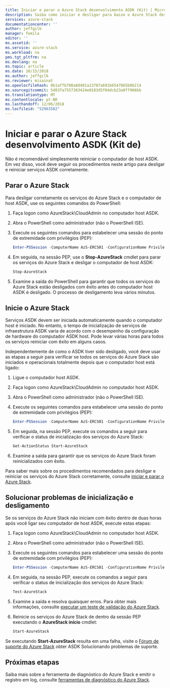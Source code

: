 ```yaml
---
title: Iniciar e parar o Azure Stack desenvolvimento ASDK (Kit) | Microsoft Docs
description: Saiba como iniciar e desligar para baixo o Azure Stack desenvolvimento ASDK (Kit).
services: azure-stack
documentationcenter: ''
author: jeffgilb
manager: femila
editor: ''
ms.assetid: ''
ms.service: azure-stack
ms.workload: na
pms.tgt_pltfrm: na
ms.devlang: na
ms.topic: article
ms.date: 10/15/2018
ms.author: jeffgilb
ms.reviewer: misainat
ms.openlocfilehash: 0b1affb708a8d481a1378fa691b6547865b0b214
ms.sourcegitcommit: 5d837a7557363424e0183d5f04dcb23a8ff966bb
ms.translationtype: MT
ms.contentlocale: pt-BR
ms.lasthandoff: 12/06/2018
ms.locfileid: "52963582"
---
```

# <a name="start-and-stop-the-azure-stack-development-kit-asdk"></a>Iniciar e parar o Azure Stack desenvolvimento ASDK (Kit de)
Não é recomendável simplesmente reiniciar o computador de host ASDK. Em vez disso, você deve seguir os procedimentos neste artigo para desligar e reiniciar serviços ASDK corretamente. 

## <a name="stop-azure-stack"></a>Parar o Azure Stack 
Para desligar corretamente os serviços do Azure Stack e o computador de host ASDK, use os seguintes comandos do PowerShell:

1. Faça logon como AzureStack\CloudAdmin no computador host ASDK.
2. Abra o PowerShell como administrador (não o PowerShell ISE).
3. Execute os seguintes comandos para estabelecer uma sessão do ponto de extremidade com privilégios (PEP): 

   ```powershell
   Enter-PSSession -ComputerName AzS-ERCS01 -ConfigurationName PrivilegedEndpoint
   ```
4. Em seguida, na sessão PEP, use o **Stop-AzureStack** cmdlet para parar os serviços do Azure Stack e desligar o computador de host ASDK:

   ```powershell
   Stop-AzureStack
   ```
5. Examine a saída do PowerShell para garantir que todos os serviços do Azure Stack estão desligados com êxito antes do computador host ASDK é desligado. O processo de desligamento leva vários minutos.

## <a name="start-azure-stack"></a>Inicie o Azure Stack 
Serviços ASDK devem ser iniciada automaticamente quando o computador host é iniciado. No entanto, o tempo de inicialização de serviços de infraestrutura ASDK varia de acordo com o desempenho da configuração de hardware do computador ASDK host. Pode levar várias horas para todos os serviços reiniciar com êxito em alguns casos.

Independentemente de como o ASDK tiver sido desligado, você deve usar as etapas a seguir para verificar se todos os serviços do Azure Stack são iniciados e operacionais totalmente depois que o computador host está ligado: 

1. Ligue o computador host ASDK. 
2. Faça logon como AzureStack\CloudAdmin no computador host ASDK.
3. Abra o PowerShell como administrador (não o PowerShell ISE).
4. Execute os seguintes comandos para estabelecer uma sessão do ponto de extremidade com privilégios (PEP):

   ```powershell
   Enter-PSSession -ComputerName AzS-ERCS01 -ConfigurationName PrivilegedEndpoint
   ```
5. Em seguida, na sessão PEP, execute os comandos a seguir para verificar o status de inicialização dos serviços do Azure Stack:

   ```powershell
   Get-ActionStatus Start-AzureStack
   ```
6. Examine a saída para garantir que os serviços do Azure Stack foram reinicializados com êxito.

Para saber mais sobre os procedimentos recomendados para desligar e reiniciar os serviços do Azure Stack corretamente, consulte [iniciar e parar o Azure Stack](../azure-stack-start-and-stop.md). 

## <a name="troubleshoot-startup-and-shutdown"></a>Solucionar problemas de inicialização e desligamento 
Se os serviços do Azure Stack não iniciam com êxito dentro de duas horas após você ligar seu computador de host ASDK, execute estas etapas:

1. Faça logon como AzureStack\CloudAdmin no computador host ASDK.
2. Abra o PowerShell como administrador (não o PowerShell ISE).
3. Execute os seguintes comandos para estabelecer uma sessão do ponto de extremidade com privilégios (PEP):

   ```powershell
   Enter-PSSession -ComputerName AzS-ERCS01 -ConfigurationName PrivilegedEndpoint
   ```
4. Em seguida, na sessão PEP, execute os comandos a seguir para verificar o status de inicialização dos serviços do Azure Stack:

   ```powershell
   Test-AzureStack
   ```
5. Examine a saída e resolva quaisquer erros. Para obter mais informações, consulte [executar um teste de validação do Azure Stack](../azure-stack-diagnostic-test.md).
6. Reinicie os serviços do Azure Stack de dentro da sessão PEP executando o **AzureStack início** cmdlet:

   ```powershell
   Start-AzureStack
   ```

Se executando **Start-AzureStack** resulta em uma falha, visite o [Fórum de suporte do Azure Stack](https://social.msdn.microsoft.com/Forums/en-US/home?forum=azurestack) obter ASDK Solucionando problemas de suporte. 

## <a name="next-steps"></a>Próximas etapas 
Saiba mais sobre a ferramenta de diagnóstico do Azure Stack e emitir o registro em log, consulte [ferramentas de diagnóstico do Azure Stack](../azure-stack-diagnostics.md).
